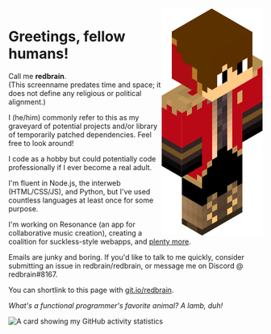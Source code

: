 <img src = 'https://github.com/redbrain/redbrain/raw/master/fullbody.png' alt = 'An image of my avatar' align='right'/>

# Greetings, fellow humans!  


Call me **redbrain**.  
(This screenname predates time and space; it does not define any religious or political alignment.)  

I (he/him) commonly refer to this as my graveyard of potential projects and/or library of temporarily patched dependencies. Feel free to look around!  

I code as a hobby but could potentially code professionally if I ever become a real adult.  

I'm fluent in Node.js, the interweb (HTML/CSS/JS), and Python, but I've used countless languages at least once for some purpose.  

I'm working on Resonance (an app for collaborative music creation), creating a coalition for suckless-style webapps, and [plenty more](https://redbrain.github.io).

Emails are junky and boring. If you'd like to talk to me quickly, consider submitting an issue in redbrain/redbrain, or message me on Discord @ redbrain#8167.  

You can shortlink to this page with [git.io/redbrain](https://git.io/redbrain).  


*What's a functional programmer's favorite animal? A lamb, duh!*

![A card showing my GitHub activity statistics](https://github-readme-stats.vercel.app/api?username=redbrain&show_icons=true&theme=dracula)

<!-- redbrain/redbrain is a ✨ special ✨ repository because its `README.md` (this file) appears on your GitHub profile. Here are some ideas to get you started:
🔭 I’m currently working on ... / 🌱 I’m currently learning ... / 👯 I’m looking to collaborate on ... / 🤔 I’m looking for help with ...
💬 Ask me about ... / 📫 How to reach me: ... / 😄 Pronouns: ... / ⚡ Fun fact: ... -->
